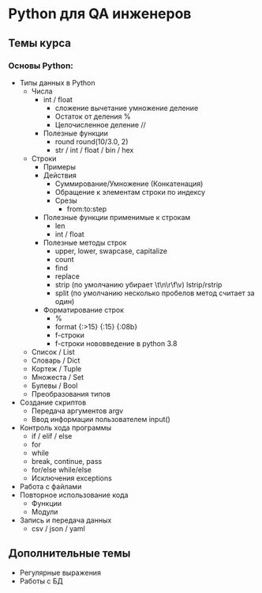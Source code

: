 # Python для QA инженеров

## Темы курса

### Основы Python:

* Типы данных в Python
  * Числа
    * int / float
      * сложение вычетание умножение деление
      * Остаток от деления %
      * Целочисленное деление //
    * Полезные функции
      * round  round(10/3.0, 2)
      * str / int / float / bin / hex
  * Строки
    * Примеры
    * Действия
      * Суммирование/Умножение (Конкатенация)
      * Обращение к элементам строки по индексу
      * Срезы
        * from:to:step
    * Полезные функции применимые к строкам
      * len
      * int / float
    * Полезные методы строк
      * upper, lower, swapcase, capitalize
      * count
      * find
      * replace
      * strip (по умолчанию убирает \t\n\r\f\v) lstrip/rstrip
      * split (по умолчанию несколько пробелов метод считает за один)
    * Форматирование строк
      * %
      * format {:>15} {:15} {:08b}
      * f-строки
      * f-строки нововведение в python 3.8
  * Список / List
  * Словарь / Dict
  * Кортеж / Tuple
  * Множеста / Set
  * Булевы / Bool
  * Преобразования типов
* Создание скриптов
  * Передача аргументов argv
  * Ввод информации пользователем input()
* Контроль хода программы
  * if / elif / else
  * for
  * while
  * break, continue, pass
  * for/else while/else
  * Исключения exceptions
* Работа с файлами
* Повторное использование кода
  * Функции
  * Модули
* Запись и передача данных
  * csv / json / yaml

## Дополнительные темы

* Регулярные выражения
* Работы с БД
